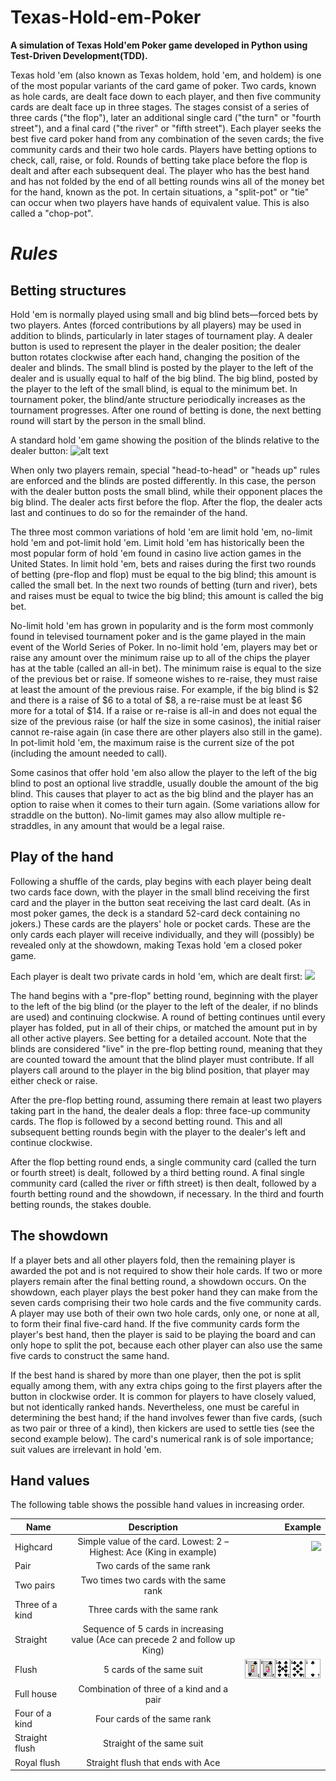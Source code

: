 # Texas-Hold-em-Poker
**A simulation of Texas Hold'em Poker game developed in Python using Test-Driven Development(TDD).**

Texas hold 'em (also known as Texas holdem, hold 'em, and holdem) is one of the most popular variants of the card game of poker. Two cards, known as hole cards, are dealt face down to each player, and then five community cards are dealt face up in three stages. The stages consist of a series of three cards ("the flop"), later an additional single card ("the turn" or "fourth street"), and a final card ("the river" or "fifth street"). Each player seeks the best five card poker hand from any combination of the seven cards; the five community cards and their two hole cards. Players have betting options to check, call, raise, or fold. Rounds of betting take place before the flop is dealt and after each subsequent deal. The player who has the best hand and has not folded by the end of all betting rounds wins all of the money bet for the hand, known as the pot. In certain situations, a "split-pot" or "tie" can occur when two players have hands of equivalent value. This is also called a "chop-pot". 

# *Rules*

## Betting structures

Hold 'em is normally played using small and big blind bets—forced bets by two players. Antes (forced contributions by all players) may be used in addition to blinds, particularly in later stages of tournament play. A dealer button is used to represent the player in the dealer position; the dealer button rotates clockwise after each hand, changing the position of the dealer and blinds. The small blind is posted by the player to the left of the dealer and is usually equal to half of the big blind. The big blind, posted by the player to the left of the small blind, is equal to the minimum bet. In tournament poker, the blind/ante structure periodically increases as the tournament progresses. After one round of betting is done, the next betting round will start by the person in the small blind.

A standard hold 'em game showing the position of the blinds relative to the dealer button: 
![alt text](https://upload.wikimedia.org/wikipedia/commons/thumb/c/c0/Texas_Hold%27em_Poker_Table_with_Blinds.svg/700px-Texas_Hold%27em_Poker_Table_with_Blinds.svg.png)

When only two players remain, special "head-to-head" or "heads up" rules are enforced and the blinds are posted differently. In this case, the person with the dealer button posts the small blind, while their opponent places the big blind. The dealer acts first before the flop. After the flop, the dealer acts last and continues to do so for the remainder of the hand.

The three most common variations of hold 'em are limit hold 'em, no-limit hold 'em and pot-limit hold 'em. Limit hold 'em has historically been the most popular form of hold 'em found in casino live action games in the United States. In limit hold 'em, bets and raises during the first two rounds of betting (pre-flop and flop) must be equal to the big blind; this amount is called the small bet. In the next two rounds of betting (turn and river), bets and raises must be equal to twice the big blind; this amount is called the big bet.

No-limit hold 'em has grown in popularity and is the form most commonly found in televised tournament poker and is the game played in the main event of the World Series of Poker. In no-limit hold 'em, players may bet or raise any amount over the minimum raise up to all of the chips the player has at the table (called an all-in bet). The minimum raise is equal to the size of the previous bet or raise. If someone wishes to re-raise, they must raise at least the amount of the previous raise. For example, if the big blind is $2 and there is a raise of $6 to a total of $8, a re-raise must be at least $6 more for a total of $14. If a raise or re-raise is all-in and does not equal the size of the previous raise (or half the size in some casinos), the initial raiser cannot re-raise again (in case there are other players also still in the game). In pot-limit hold 'em, the maximum raise is the current size of the pot (including the amount needed to call).

Some casinos that offer hold 'em also allow the player to the left of the big blind to post an optional live straddle, usually double the amount of the big blind. This causes that player to act as the big blind and the player has an option to raise when it comes to their turn again. (Some variations allow for straddle on the button). No-limit games may also allow multiple re-straddles, in any amount that would be a legal raise.

## Play of the hand

Following a shuffle of the cards, play begins with each player being dealt two cards face down, with the player in the small blind receiving the first card and the player in the button seat receiving the last card dealt. (As in most poker games, the deck is a standard 52-card deck containing no jokers.) These cards are the players' hole or pocket cards. These are the only cards each player will receive individually, and they will (possibly) be revealed only at the showdown, making Texas hold 'em a closed poker game.

Each player is dealt two private cards in hold 'em, which are dealt first:
![](https://upload.wikimedia.org/wikipedia/commons/thumb/6/6b/Texas_Hold_%27em_Hole_Cards.jpg/440px-Texas_Hold_%27em_Hole_Cards.jpg)

The hand begins with a "pre-flop" betting round, beginning with the player to the left of the big blind (or the player to the left of the dealer, if no blinds are used) and continuing clockwise. A round of betting continues until every player has folded, put in all of their chips, or matched the amount put in by all other active players. See betting for a detailed account. Note that the blinds are considered "live" in the pre-flop betting round, meaning that they are counted toward the amount that the blind player must contribute. If all players call around to the player in the big blind position, that player may either check or raise.

After the pre-flop betting round, assuming there remain at least two players taking part in the hand, the dealer deals a flop: three face-up community cards. The flop is followed by a second betting round. This and all subsequent betting rounds begin with the player to the dealer's left and continue clockwise.

After the flop betting round ends, a single community card (called the turn or fourth street) is dealt, followed by a third betting round. A final single community card (called the river or fifth street) is then dealt, followed by a fourth betting round and the showdown, if necessary. In the third and fourth betting rounds, the stakes double.

## The showdown

If a player bets and all other players fold, then the remaining player is awarded the pot and is not required to show their hole cards. If two or more players remain after the final betting round, a showdown occurs. On the showdown, each player plays the best poker hand they can make from the seven cards comprising their two hole cards and the five community cards. A player may use both of their own two hole cards, only one, or none at all, to form their final five-card hand. If the five community cards form the player's best hand, then the player is said to be playing the board and can only hope to split the pot, because each other player can also use the same five cards to construct the same hand.

If the best hand is shared by more than one player, then the pot is split equally among them, with any extra chips going to the first players after the button in clockwise order. It is common for players to have closely valued, but not identically ranked hands. Nevertheless, one must be careful in determining the best hand; if the hand involves fewer than five cards, (such as two pair or three of a kind), then kickers are used to settle ties (see the second example below). The card's numerical rank is of sole importance; suit values are irrelevant in hold 'em.

## Hand values

The following table shows the possible hand values in increasing order. 

| Name        | Description           | Example  |
| ------------- |:-------------:| -----:|
| Highcard      | Simple value of the card. Lowest: 2 – Highest: Ace (King in example) | ![](/Flush/Flush.png) |
| Pair      | Two cards of the same rank      |    |
| Two pairs | Two times two cards with the same rank     |     |
| Three of a kind | Three cards with the same rank      |     |
| Straight | Sequence of 5 cards in increasing value (Ace can precede 2 and follow up King)      |     |
| Flush | 5 cards of the same suit      |  <img src = "images/Flush.png" width = 220>   |
| Full house | Combination of three of a kind and a pair      |     |
| Four of a kind | Four cards of the same rank      |     |
| Straight flush | Straight of the same suit      |     |
| Royal flush | Straight flush that ends with Ace      |     |


